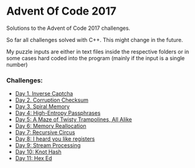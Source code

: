 # Advent Of Code 2017
Solutions to the Advent of Code 2017 challenges.

So far all challenges solved with C++. This might change in the future.

My puzzle inputs are either in text files inside the respective folders or in some cases hard coded into the program (mainly if the input is a single number)

### Challenges:
- [Day 1. Inverse Captcha](adv_1_captcha)
- [Day 2. Corruption Checksum](adv_2_checksum)
- [Day 3. Spiral Memory](adv_3_memory)
- [Day 4: High-Entropy Passphrases](adv_4_passphrase)
- [Day 5: A Maze of Twisty Trampolines, All Alike](adv_5_jumps)
- [Day 6: Memory Reallocation](adv_6_banks)
- [Day 7: Recursive Circus](adv_7_recursive-circus)
- [Day 8: I heard you like registers](adv_8_i-heard-you-like-registers)
- [Day 9: Stream Processing](adv_9_stream-processing)
- [Day 10: Knot Hash](adv_10_knot-hash)
- [Day 11: Hex Ed](adv_11_hex-ed)
